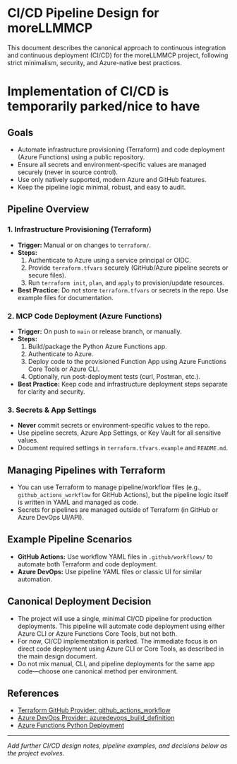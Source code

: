 # CI/CD Pipeline Design for moreLLMMCP

This document describes the canonical approach to continuous integration and continuous deployment (CI/CD) for the moreLLMMCP project, following strict minimalism, security, and Azure-native best practices.

# Implementation of CI/CD is temporarily parked/nice to have

## Goals
- Automate infrastructure provisioning (Terraform) and code deployment (Azure Functions) using a public repository.
- Ensure all secrets and environment-specific values are managed securely (never in source control).
- Use only natively supported, modern Azure and GitHub features.
- Keep the pipeline logic minimal, robust, and easy to audit.

## Pipeline Overview

### 1. Infrastructure Provisioning (Terraform)
- **Trigger:** Manual or on changes to `terraform/`.
- **Steps:**
  1. Authenticate to Azure using a service principal or OIDC.
  2. Provide `terraform.tfvars` securely (GitHub/Azure pipeline secrets or secure files).
  3. Run `terraform init`, `plan`, and `apply` to provision/update resources.
- **Best Practice:** Do not store `terraform.tfvars` or secrets in the repo. Use example files for documentation.

### 2. MCP Code Deployment (Azure Functions)
- **Trigger:** On push to `main` or release branch, or manually.
- **Steps:**
  1. Build/package the Python Azure Functions app.
  2. Authenticate to Azure.
  3. Deploy code to the provisioned Function App using Azure Functions Core Tools or Azure CLI.
  4. Optionally, run post-deployment tests (curl, Postman, etc.).
- **Best Practice:** Keep code and infrastructure deployment steps separate for clarity and security.

### 3. Secrets & App Settings
- **Never** commit secrets or environment-specific values to the repo.
- Use pipeline secrets, Azure App Settings, or Key Vault for all sensitive values.
- Document required settings in `terraform.tfvars.example` and `README.md`.

## Managing Pipelines with Terraform
- You can use Terraform to manage pipeline/workflow files (e.g., `github_actions_workflow` for GitHub Actions), but the pipeline logic itself is written in YAML and managed as code.
- Secrets for pipelines are managed outside of Terraform (in GitHub or Azure DevOps UI/API).

## Example Pipeline Scenarios
- **GitHub Actions:** Use workflow YAML files in `.github/workflows/` to automate both Terraform and code deployment.
- **Azure DevOps:** Use pipeline YAML files or classic UI for similar automation.

## Canonical Deployment Decision
- The project will use a single, minimal CI/CD pipeline for production deployments. This pipeline will automate code deployment using either Azure CLI or Azure Functions Core Tools, but not both.
- For now, CI/CD implementation is parked. The immediate focus is on direct code deployment using Azure CLI or Core Tools, as described in the main design document.
- Do not mix manual, CLI, and pipeline deployments for the same app code—choose one canonical method per environment.

## References
- [Terraform GitHub Provider: github_actions_workflow](https://registry.terraform.io/providers/integrations/github/latest/docs/resources/actions_workflow)
- [Azure DevOps Provider: azuredevops_build_definition](https://registry.terraform.io/providers/microsoft/azuredevops/latest/docs/resources/build_definition)
- [Azure Functions Python Deployment](https://learn.microsoft.com/en-us/azure/azure-functions/functions-deployment-technologies)

---

*Add further CI/CD design notes, pipeline examples, and decisions below as the project evolves.*
